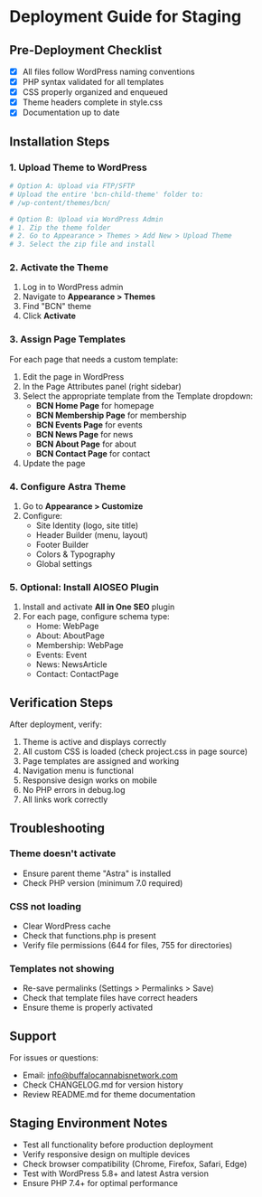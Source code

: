 # Deployment Guide for Staging

## Pre-Deployment Checklist

- [x] All files follow WordPress naming conventions
- [x] PHP syntax validated for all templates
- [x] CSS properly organized and enqueued
- [x] Theme headers complete in style.css
- [x] Documentation up to date

## Installation Steps

### 1. Upload Theme to WordPress
```bash
# Option A: Upload via FTP/SFTP
# Upload the entire 'bcn-child-theme' folder to:
# /wp-content/themes/bcn/

# Option B: Upload via WordPress Admin
# 1. Zip the theme folder
# 2. Go to Appearance > Themes > Add New > Upload Theme
# 3. Select the zip file and install
```

### 2. Activate the Theme
1. Log in to WordPress admin
2. Navigate to **Appearance > Themes**
3. Find "BCN" theme
4. Click **Activate**

### 3. Assign Page Templates
For each page that needs a custom template:
1. Edit the page in WordPress
2. In the Page Attributes panel (right sidebar)
3. Select the appropriate template from the Template dropdown:
   - **BCN Home Page** for homepage
   - **BCN Membership Page** for membership
   - **BCN Events Page** for events
   - **BCN News Page** for news
   - **BCN About Page** for about
   - **BCN Contact Page** for contact
4. Update the page

### 4. Configure Astra Theme
1. Go to **Appearance > Customize**
2. Configure:
   - Site Identity (logo, site title)
   - Header Builder (menu, layout)
   - Footer Builder
   - Colors & Typography
   - Global settings

### 5. Optional: Install AIOSEO Plugin
1. Install and activate **All in One SEO** plugin
2. For each page, configure schema type:
   - Home: WebPage
   - About: AboutPage
   - Membership: WebPage
   - Events: Event
   - News: NewsArticle
   - Contact: ContactPage

## Verification Steps

After deployment, verify:
1. Theme is active and displays correctly
2. All custom CSS is loaded (check project.css in page source)
3. Page templates are assigned and working
4. Navigation menu is functional
5. Responsive design works on mobile
6. No PHP errors in debug.log
7. All links work correctly

## Troubleshooting

### Theme doesn't activate
- Ensure parent theme "Astra" is installed
- Check PHP version (minimum 7.0 required)

### CSS not loading
- Clear WordPress cache
- Check that functions.php is present
- Verify file permissions (644 for files, 755 for directories)

### Templates not showing
- Re-save permalinks (Settings > Permalinks > Save)
- Check that template files have correct headers
- Ensure theme is properly activated

## Support

For issues or questions:
- Email: info@buffalocannabisnetwork.com
- Check CHANGELOG.md for version history
- Review README.md for theme documentation

## Staging Environment Notes

- Test all functionality before production deployment
- Verify responsive design on multiple devices
- Check browser compatibility (Chrome, Firefox, Safari, Edge)
- Test with WordPress 5.8+ and latest Astra version
- Ensure PHP 7.4+ for optimal performance
